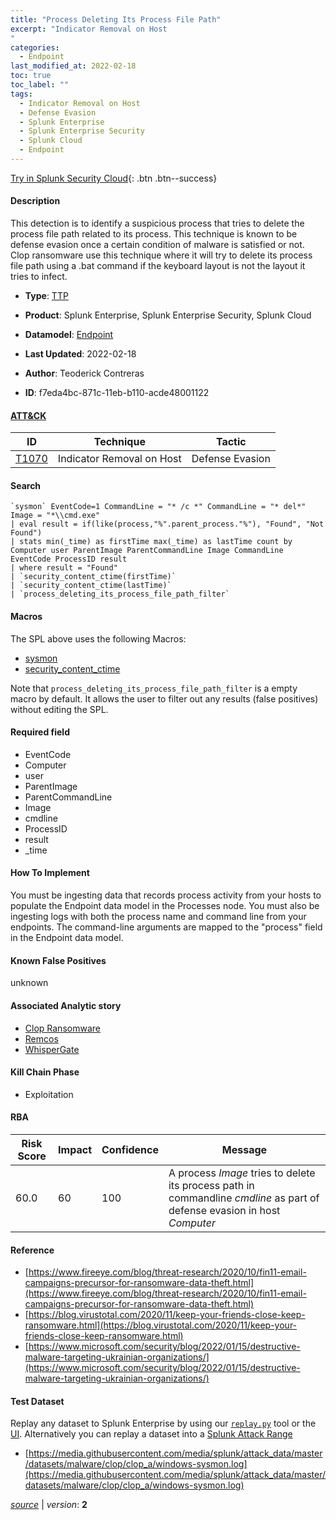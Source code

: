 ```yaml
---
title: "Process Deleting Its Process File Path"
excerpt: "Indicator Removal on Host
"
categories:
  - Endpoint
last_modified_at: 2022-02-18
toc: true
toc_label: ""
tags:
  - Indicator Removal on Host
  - Defense Evasion
  - Splunk Enterprise
  - Splunk Enterprise Security
  - Splunk Cloud
  - Endpoint
---
```




[Try in Splunk Security Cloud](https://www.splunk.com/en_splunk_app_enrichmentus/cyber-security.html){: .btn .btn--success}

#### Description

This detection is to identify a suspicious process that tries to delete the process file path related to its process. This technique is known to be defense evasion once a certain condition of malware is satisfied or not. Clop ransomware use this technique where it will try to delete its process file path using a .bat command if the keyboard layout is not the layout it tries to infect.

- **Type**: [TTP](https://github.com/splunk/security_content/wiki/object-Analytic-Types)
- **Product**: Splunk Enterprise, Splunk Enterprise Security, Splunk Cloud
- **Datamodel**: [Endpoint](https://docs.splunk.com/Documentation/CIM/latest/User/Endpoint)

- **Last Updated**: 2022-02-18
- **Author**: Teoderick Contreras
- **ID**: f7eda4bc-871c-11eb-b110-acde48001122


#### [ATT&CK](https://attack.mitre.org/)

| ID             | Technique        |  Tactic             |
| -------------- | ---------------- |-------------------- |
| [T1070](https://attack.mitre.org/techniques/T1070/) | Indicator Removal on Host | Defense Evasion |

#### Search

```
`sysmon` EventCode=1 CommandLine = "* /c *" CommandLine = "* del*" Image = "*\\cmd.exe" 
| eval result = if(like(process,"%".parent_process."%"), "Found", "Not Found") 
| stats min(_time) as firstTime max(_time) as lastTime count by Computer user ParentImage ParentCommandLine Image CommandLine EventCode ProcessID result 
| where result = "Found" 
| `security_content_ctime(firstTime)` 
| `security_content_ctime(lastTime)` 
| `process_deleting_its_process_file_path_filter`
```

#### Macros
The SPL above uses the following Macros:
* [sysmon](https://github.com/splunk/security_content/blob/develop/macros/sysmon.yml)
* [security_content_ctime](https://github.com/splunk/security_content/blob/develop/macros/security_content_ctime.yml)

Note that `process_deleting_its_process_file_path_filter` is a empty macro by default. It allows the user to filter out any results (false positives) without editing the SPL.

#### Required field
* EventCode
* Computer
* user
* ParentImage
* ParentCommandLine
* Image
* cmdline
* ProcessID
* result
* _time


#### How To Implement
You must be ingesting data that records process activity from your hosts to populate the Endpoint data model in the Processes node. You must also be ingesting logs with both the process name and command line from your endpoints. The command-line arguments are mapped to the "process" field in the Endpoint data model.

#### Known False Positives
unknown

#### Associated Analytic story
* [Clop Ransomware](/stories/clop_ransomware)
* [Remcos](/stories/remcos)
* [WhisperGate](/stories/whispergate)


#### Kill Chain Phase
* Exploitation



#### RBA

| Risk Score  | Impact      | Confidence   | Message      |
| ----------- | ----------- |--------------|--------------|
| 60.0 | 60 | 100 | A process $Image$ tries to delete its process path in commandline $cmdline$ as part of defense evasion in host $Computer$ |




#### Reference

* [https://www.fireeye.com/blog/threat-research/2020/10/fin11-email-campaigns-precursor-for-ransomware-data-theft.html](https://www.fireeye.com/blog/threat-research/2020/10/fin11-email-campaigns-precursor-for-ransomware-data-theft.html)
* [https://blog.virustotal.com/2020/11/keep-your-friends-close-keep-ransomware.html](https://blog.virustotal.com/2020/11/keep-your-friends-close-keep-ransomware.html)
* [https://www.microsoft.com/security/blog/2022/01/15/destructive-malware-targeting-ukrainian-organizations/](https://www.microsoft.com/security/blog/2022/01/15/destructive-malware-targeting-ukrainian-organizations/)



#### Test Dataset
Replay any dataset to Splunk Enterprise by using our [`replay.py`](https://github.com/splunk/attack_data#using-replaypy) tool or the [UI](https://github.com/splunk/attack_data#using-ui).
Alternatively you can replay a dataset into a [Splunk Attack Range](https://github.com/splunk/attack_range#replay-dumps-into-attack-range-splunk-server)


* [https://media.githubusercontent.com/media/splunk/attack_data/master/datasets/malware/clop/clop_a/windows-sysmon.log](https://media.githubusercontent.com/media/splunk/attack_data/master/datasets/malware/clop/clop_a/windows-sysmon.log)



[*source*](https://github.com/splunk/security_content/tree/develop/detections/endpoint/process_deleting_its_process_file_path.yml) \| *version*: **2**